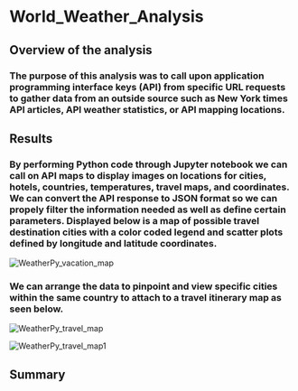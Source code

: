 # World_Weather_Analysis

## Overview of the analysis
### The purpose of this analysis was to call upon application programming interface keys (API) from specific URL requests to gather data from an outside source such as New York times API articles, API weather statistics, or API mapping locations. 

## Results
### By performing Python code through Jupyter notebook we can call on API maps to display images on locations for cities, hotels, countries, temperatures, travel maps, and coordinates. We can convert the API response to JSON format so we can propely filter the information needed as well as define certain parameters. Displayed below is a map of possible travel destination cities with a color coded legend and scatter plots defined by longitude and latitude coordinates.
![WeatherPy_vacation_map](https://user-images.githubusercontent.com/118647523/213620062-eca52dd1-e238-457c-a7bb-569569dcd470.png)
### We can arrange the data to pinpoint and view specific cities within the same country to attach to a travel itinerary map as seen below.
![WeatherPy_travel_map](https://user-images.githubusercontent.com/118647523/213620397-b34bdfa6-1f02-46f5-8c60-19135b1649ba.png)

![WeatherPy_travel_map1](https://user-images.githubusercontent.com/118647523/213620408-31b6fa51-5af8-4daf-bdc5-2d5a181e2ba6.png)


## Summary 
###
